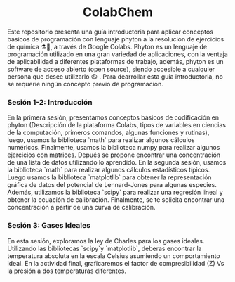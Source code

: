 <div align="center"> <H1><b>ColabChem</b> </div> 
Este repositorio presenta una guía introductoria para aplicar conceptos básicos de programación con lenguaje phyton  a la resolución de ejercicios de química ⚗🧪, a través de Google Colabs. Phyton es un lenguaje de programación utilizado en una gran variedad de aplicaciones, con la ventaja de aplicabilidad a diferentes plataformas de trabajo, además, phyton es un software de acceso abierto (open source), siendo accesible a cualquier persona que desee utilizarlo 😆 .  Para dearrollar esta guía introductoria, no se requerie ningún concepto previo de programación. 
  
<div <p><H3><b>Sesión 1-2: Introducción</b></div> 
  En la primera sesión, presentamos conceptos básicos de codificación en phyton (Descripción de la plataforma Colabs, tipos de variables en ciencias de la computación, primeros comandos, algunas funciones y rutinas), luego, usamos la biblioteca `math` para realizar algunos cálculos numéricos. Finalmente, usamos la biblioteca numpy para realizar algunos ejercicios con matrices. Depués se propone encontrar una concentración de una lista de datos utilizando lo aprendido. En la segunda sesión, usamos la biblioteca `math` para realizar algunos cálculos estadísticos típicos. Luego usamos la biblioteca `matplotlib` para obtener la representación gráfica de datos del potencial de Lennard-Jones para algunas especies. Además, utilizamos la biblioteca `scipy` para realizar una regresión lineal y obtener la ecuación de calibración. Finalmente, se te solicita encontrar una concentración a partir de una curva de calibración.
  
<div <p><H3><b>Sesión 3: Gases Ideales</b></div> 
  En esta sesión, exploramos la ley de Charles para los gases ideales. Utilizando las bibliotecas `scipy`y `matplotlib`, deberas encontrar la temperatura absoluta en la escala Celsius asumiendo un comportamiento ideal. En la actividad final, graficaremos el factor de compresibilidad (Z) Vs la presión a dos temperaturas diferentes.
